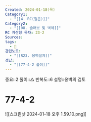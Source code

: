 ```yaml
---
Created: 2024-01-18(목)
Category1:
  - "[[4. RC(철콘)]]"
Category2:
  - "[[08. 슬래브 및 벽체]]"
RC 계산형 목차: 23-2
Sources: 
tags:
  - 🧮
관련노트:
  - "[[R23. 옹벽설계]]"
정답:
  - "[[77-4-2 풀이]]"
---
```


중요::2
풀이::△
반복도::6
설명::옹벽의 검토

#  77-4-2

![[스크린샷 2024-01-18 오후 1.59.10.png]]